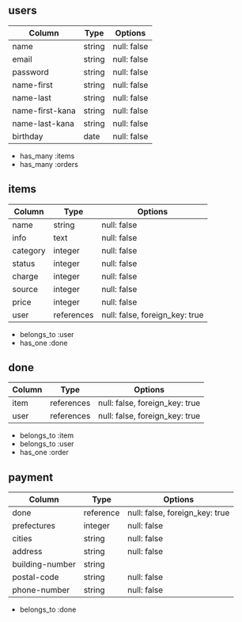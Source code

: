 ## users
| Column   | Type   | Options     |
| -------- | ------ | ----------- |
| name     | string | null: false |
| email    | string | null: false |
| password | string | null: false |
| name-first | string | null: false |
| name-last | string | null: false |
| name-first-kana | string | null: false |
| name-last-kana | string | null: false |
| birthday | date   | null: false |
- has_many :items
- has_many :orders

## items
| Column   | Type       | Options     |
| -------- | ---------- | ----------- |
| name     | string     | null: false |
| info     | text       | null: false |
| category | integer    | null: false |
| status   | integer    | null: false |
| charge   | integer    | null: false |
| source   | integer    | null: false |
| price    | integer    | null: false |
| user     | references | null: false, foreign_key: true |
- belongs_to :user
- has_one :done

## done
| Column   | Type       | Options     |
| -------- | ---------- | ----------- |
| item     | references | null: false, foreign_key: true|
| user     | references | null: false, foreign_key: true |
- belongs_to :item
- belongs_to :user
- has_one :order

## payment
| Column   | Type       | Options     |
| -------- | ---------- | ----------- |
| done     | reference  |null: false, foreign_key: true|
| prefectures | integer | null: false |
| cities  | string   | null: false |
| address  | string | null: false |
| building-number | string |      |
| postal-code | string  | null: false |
| phone-number| string  | null: false |
- belongs_to :done

